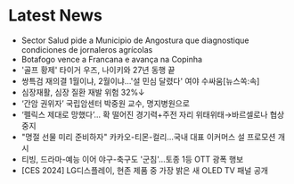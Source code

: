 # Latest News
-  Sector Salud pide a Municipio de Angostura que diagnostique condiciones de jornaleros agrícolas
-  Botafogo vence a Francana e avança na Copinha
-  '골프 황제' 타이거 우즈, 나이키와 27년 동행 끝
-  쌍특검 재의결 1월이냐, 2월이냐…'설 민심 달렸다' 여야 수싸움[뉴스쏙:속]
-  심장재활, 심장 질환 재발 위험 32%↓
-  ‘간암 권위자’ 국립암센터 박중원 교수, 명지병원으로
-  ‘펠릭스 제대로 망했다’... 확 떨어진 경기력+주전 자리 위태위태→바르셀로나 협상 중지
-  "명절 선물 미리 준비하자" 카카오-티몬-컬리...국내 대표 이커머스 설 프로모션 개시
-  티빙, 드라마-예능 이어 야구-축구도 '군침'...토종 1등 OTT 광폭 행보
-  [CES 2024] LG디스플레이, 현존 제품 중 가장 밝은 새 OLED TV 패널 공개
